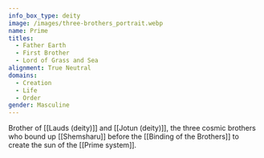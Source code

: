 ```yaml
---
info_box_type: deity
image: /images/three-brothers_portrait.webp
name: Prime
titles:
  - Father Earth
  - First Brother
  - Lord of Grass and Sea
alignment: True Neutral
domains:
  - Creation
  - Life
  - Order
gender: Masculine
---
```

Brother of [[Lauds (deity)]] and [[Jotun (deity)]], the three cosmic brothers who bound up [[Shemsharu]] before the [[Binding of the Brothers]] to create the sun of the [[Prime system]].